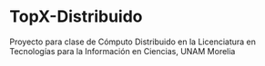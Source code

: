 # TopX-Distribuido
Proyecto para clase de Cómputo Distribuido en la Licenciatura en Tecnologías para la Información en Ciencias, UNAM Morelia
